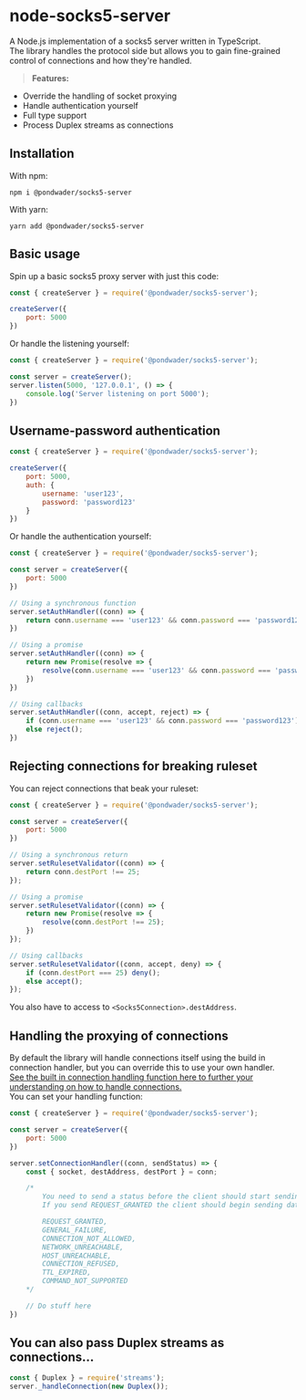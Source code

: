 # node-socks5-server
A Node.js implementation of a socks5 server written in TypeScript.  
The library handles the protocol side but allows you to gain fine-grained control of connections and how they're handled.
> **Features:**
- Override the handling of socket proxying
- Handle authentication yourself
- Full type support
- Process Duplex streams as connections

## Installation
With npm:
```
npm i @pondwader/socks5-server
```
With yarn:
```
yarn add @pondwader/socks5-server
```
## Basic usage
Spin up a basic socks5 proxy server with just this code:
```js
const { createServer } = require('@pondwader/socks5-server');

createServer({
    port: 5000
})
```
Or handle the listening yourself:
```js
const { createServer } = require('@pondwader/socks5-server');

const server = createServer();
server.listen(5000, '127.0.0.1', () => {
    console.log('Server listening on port 5000');
})
```
## Username-password authentication
```js
const { createServer } = require('@pondwader/socks5-server');

createServer({
    port: 5000,
    auth: {
        username: 'user123',
        password: 'password123'
    }
})
```
Or handle the authentication yourself:
```js
const { createServer } = require('@pondwader/socks5-server');

const server = createServer({
    port: 5000
})

// Using a synchronous function
server.setAuthHandler((conn) => {
    return conn.username === 'user123' && conn.password === 'password123';
})

// Using a promise
server.setAuthHandler((conn) => {
    return new Promise(resolve => {
        resolve(conn.username === 'user123' && conn.password === 'password123');
    })
})

// Using callbacks
server.setAuthHandler((conn, accept, reject) => {
    if (conn.username === 'user123' && conn.password === 'password123') accept();
    else reject();
})
```

## Rejecting connections for breaking ruleset
You can reject connections that beak your ruleset:
```js
const { createServer } = require('@pondwader/socks5-server');

const server = createServer({
    port: 5000
})

// Using a synchronous return
server.setRulesetValidator((conn) => {
    return conn.destPort !== 25;
});

// Using a promise
server.setRulesetValidator((conn) => {
    return new Promise(resolve => {
        resolve(conn.destPort !== 25);
    })
});

// Using callbacks
server.setRulesetValidator((conn, accept, deny) => {
    if (conn.destPort === 25) deny();
    else accept();
});
```
You also have to access to `<Socks5Connection>.destAddress`.

## Handling the proxying of connections
By default the library will handle connections itself using the build in connection handler, but you can override this to use your own handler.  
[See the built in connection handling function here to further your understanding on how to handle connections.]('https://github.com/Pondwader/node-socks5-server/tree/main/src/connectionHandler.ts')  
You can set your handling function:
```js
const { createServer } = require('@pondwader/socks5-server');

const server = createServer({
    port: 5000
})

server.setConnectionHandler((conn, sendStatus) => {
    const { socket, destAddress, destPort } = conn;

    /*
        You need to send a status before the client should start sending data in the socket.
        If you send REQUEST_GRANTED the client should begin sending data, any other status will close the socket.

        REQUEST_GRANTED,
        GENERAL_FAILURE,
        CONNECTION_NOT_ALLOWED,
        NETWORK_UNREACHABLE,
        HOST_UNREACHABLE,
        CONNECTION_REFUSED,
        TTL_EXPIRED,
        COMMAND_NOT_SUPPORTED
    */

    // Do stuff here
})
```

## You can also pass Duplex streams as connections...
```js
const { Duplex } = require('streams');
server._handleConnection(new Duplex());
```